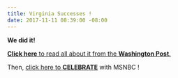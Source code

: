 ```yaml
---
title: Virginia Successes !
date: 2017-11-11 08:39:00 -08:00
---
```


**We did it!**  

[**Click here** to read all about it from the **Washington Post**.](https://www.washingtonpost.com/local/virginia-politics/polls-close-anticipation-builds-as-virginia-governors-race-results-trickle-in/2017/11/07/68d6941e-c3d4-11e7-84bc-5e285c7f4512_story.html?utm_term=.3cefa82bdd8d)

Then, [click here to **CELEBRATE**](http://www.msnbc.com/rachel-maddow/watch/virginia-democrats-celebrate-big-win-in-off-year-election-1090927683535) with MSNBC !